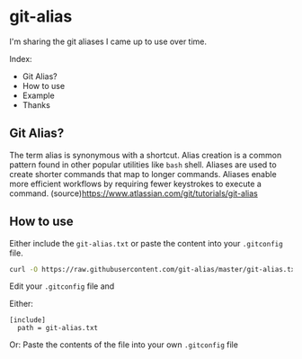 # git-alias
I'm sharing the git aliases I came up to use over time.

Index:
* Git Alias?
* How to use
* Example
* Thanks


## Git Alias?
The term alias is synonymous with a shortcut. Alias creation is a common pattern found in other popular utilities like `bash` shell. Aliases are used to create shorter commands that map to longer commands. Aliases enable more efficient workflows by requiring fewer keystrokes to execute a command. (source)https://www.atlassian.com/git/tutorials/git-alias

## How to use

Either include the ```git-alias.txt``` or paste the content into your ```.gitconfig``` file.

```bash
curl -O https://raw.githubusercontent.com/git-alias/master/git-alias.txt
```
Edit your ```.gitconfig``` file and 

Either:
```
[include]
  path = git-alias.txt
```
Or:
Paste the contents of the file into your own ```.gitconfig``` file

